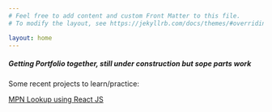 ```yaml
---
# Feel free to add content and custom Front Matter to this file.
# To modify the layout, see https://jekyllrb.com/docs/themes/#overriding-theme-defaults

layout: home
---
```

##### Getting Portfolio together, still under construction but sope parts work  
  
  
Some recent projects to learn/practice:  

[MPN Lookup using React JS](https://jonathan-gartland.github.io/practice-pages)
